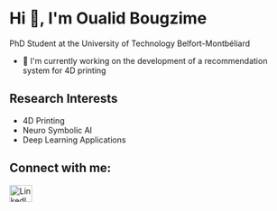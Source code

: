 # Hi 👋, I'm Oualid Bougzime

PhD Student at the University of Technology Belfort-Montbéliard

- 💼 I'm currently working on the development of a recommendation system for 4D printing

## Research Interests
- 4D Printing
- Neuro Symbolic AI
- Deep Learning Applications

## Connect with me:

<p align="left">
  <a href="https://www.linkedin.com/in/oualid-bougzime-6857a9177/" target="blank">
    <img src="https://raw.githubusercontent.com/rahuldkjain/github-profile-readme-generator/master/src/images/icons/Social/linked-in-alt.svg" alt="LinkedIn" height="30" width="40" />
  </a>
</p>
